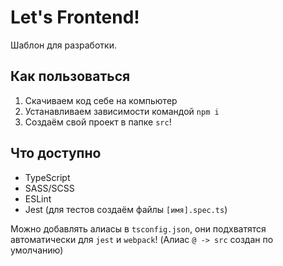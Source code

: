 # Let's Frontend!

Шаблон для разработки.

## Как пользоваться

1. Скачиваем код себе на компьютер
2. Устанавливаем зависимости командой `npm i`
3. Создаём свой проект в папке `src`!

## Что доступно

* TypeScript
* SASS/SCSS
* ESLint
* Jest (для тестов создаём файлы `[имя].spec.ts`)

Можно добавлять алиасы в `tsconfig.json`, они подхватятся автоматически
для `jest` и `webpack`! (Алиас `@ -> src` создан по умолчанию)
